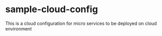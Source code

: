 # sample-cloud-config
This is a cloud configuration for micro services to be deployed on cloud environment
